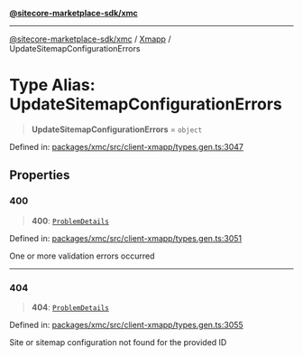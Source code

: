[**@sitecore-marketplace-sdk/xmc**](../../../../README.md)

***

[@sitecore-marketplace-sdk/xmc](../../../../README.md) / [Xmapp](../README.md) / UpdateSitemapConfigurationErrors

# Type Alias: UpdateSitemapConfigurationErrors

> **UpdateSitemapConfigurationErrors** = `object`

Defined in: [packages/xmc/src/client-xmapp/types.gen.ts:3047](https://github.com/Sitecore/marketplace-sdk/blob/main/packages/xmc/src/client-xmapp/types.gen.ts#L3047)

## Properties

### 400

> **400**: [`ProblemDetails`](ProblemDetails.md)

Defined in: [packages/xmc/src/client-xmapp/types.gen.ts:3051](https://github.com/Sitecore/marketplace-sdk/blob/main/packages/xmc/src/client-xmapp/types.gen.ts#L3051)

One or more validation errors occurred

***

### 404

> **404**: [`ProblemDetails`](ProblemDetails.md)

Defined in: [packages/xmc/src/client-xmapp/types.gen.ts:3055](https://github.com/Sitecore/marketplace-sdk/blob/main/packages/xmc/src/client-xmapp/types.gen.ts#L3055)

Site or sitemap configuration not found for the provided ID
